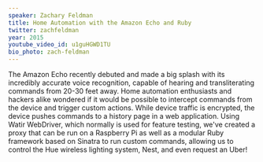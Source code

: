 ```yaml
---
speaker: Zachary Feldman
title: Home Automation with the Amazon Echo and Ruby
twitter: zachfeldman
year: 2015
youtube_video_id: u1guHGWD1TU
bio_photo: zach-feldman
---
```


The Amazon Echo recently debuted and made a big splash with its incredibly accurate voice recognition, capable of hearing and transliterating commands from 20-30 feet away. Home automation enthusiasts and hackers alike wondered if it would be possible to intercept commands from the device and trigger custom actions. While device traffic is encrypted, the device pushes commands to a history page in a web application. Using Watir WebDriver, which normally is used for feature testing, we've created a proxy that can be run on a Raspberry Pi as well as a modular Ruby framework based on Sinatra to run custom commands, allowing us to control the Hue wireless lighting system, Nest, and even request an Uber!
